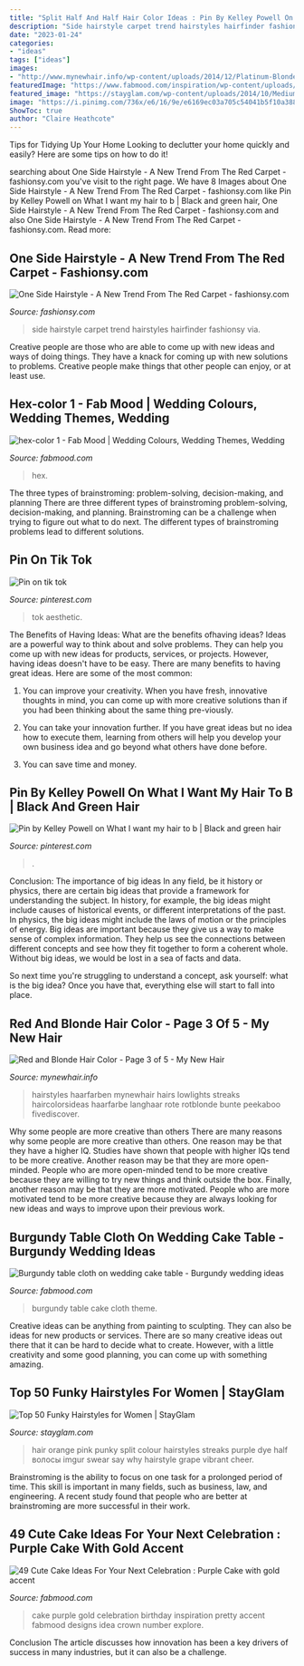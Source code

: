 ```yaml
---
title: "Split Half And Half Hair Color Ideas : Pin By Kelley Powell On What I Want My Hair To B"
description: "Side hairstyle carpet trend hairstyles hairfinder fashionsy via"
date: "2023-01-24"
categories:
- "ideas"
tags: ["ideas"]
images:
- "http://www.mynewhair.info/wp-content/uploads/2014/12/Platinum-Blonde-and-Red-225x300.jpg"
featuredImage: "https://www.fabmood.com/inspiration/wp-content/uploads/2020/10/cake-idea-4.jpg"
featured_image: "https://stayglam.com/wp-content/uploads/2014/10/Medium-Pink-and-Orange-Hairstyle.jpg"
image: "https://i.pinimg.com/736x/e6/16/9e/e6169ec03a705c54041b5f10a388b6b8.jpg"
ShowToc: true
author: "Claire Heathcote"
---
```



Tips for Tidying Up Your Home
Looking to declutter your home quickly and easily? Here are some tips on how to do it!

	

		
searching about One Side Hairstyle - A New Trend From The Red Carpet - fashionsy.com you've visit to the right page. We have 8 Images about One Side Hairstyle - A New Trend From The Red Carpet - fashionsy.com like Pin by Kelley Powell on What I want my hair to b | Black and green hair, One Side Hairstyle - A New Trend From The Red Carpet - fashionsy.com and also One Side Hairstyle - A New Trend From The Red Carpet - fashionsy.com. Read more:
		
    
## One Side Hairstyle - A New Trend From The Red Carpet - Fashionsy.com

<img loading=lazy src="https://fashionsy.com/wp-content/uploads/2014/06/one-side-hairstyle.jpg" onerror="this.onerror=null;this.src='https://tse3.mm.bing.net/th?id=OIP.1t9m1eNW52kt_xyRT4eBmwHaKO&amp;pid=15.1';" alt="One Side Hairstyle - A New Trend From The Red Carpet - fashionsy.com">

_Source: fashionsy.com_

>side hairstyle carpet trend hairstyles hairfinder fashionsy via. 

	

Creative people are those who are able to come up with new ideas and ways of doing things. They have a knack for coming up with new solutions to problems. Creative people make things that other people can enjoy, or at least use.

    
## Hex-color 1 - Fab Mood | Wedding Colours, Wedding Themes, Wedding

<img loading=lazy src="https://www.fabmood.com/wp-content/uploads/2020/06/hex-color-5.jpg" onerror="this.onerror=null;this.src='https://tse3.mm.bing.net/th?id=OIP.2GpgBmDyCjD1_u2AAg0GtAHaKi&amp;pid=15.1';" alt="hex-color 1 - Fab Mood | Wedding Colours, Wedding Themes, Wedding">

_Source: fabmood.com_

>hex. 

	

The three types of brainstroming: problem-solving, decision-making, and planning
There are three different types of brainstroming problem-solving, decision-making, and planning. Brainstroming can be a challenge when trying to figure out what to do next. The different types of brainstroming problems lead to different solutions.

    
## Pin On Tik Tok

<img loading=lazy src="https://i.pinimg.com/736x/af/24/1a/af241a3fa6f967bd423536109e07f66b.jpg" onerror="this.onerror=null;this.src='https://tse4.mm.bing.net/th?id=OIP.QRlyJ3eh6LAqjxQLsaaD7QHaNK&amp;pid=15.1';" alt="Pin on tik tok">

_Source: pinterest.com_

>tok aesthetic. 

	

The Benefits of Having Ideas: What are the benefits ofhaving ideas?
Ideas are a powerful way to think about and solve problems. They can help you come up with new ideas for products, services, or projects. However, having ideas doesn't have to be easy. There are many benefits to having great ideas. Here are some of the most common:
1) You can improve your creativity. When you have fresh, innovative thoughts in mind, you can come up with more creative solutions than if you had been thinking about the same thing pre-viously.

2) You can take your innovation further. If you have great ideas but no idea how to execute them, learning from others will help you develop your own business idea and go beyond what others have done before.

3) You can save time and money.

    
## Pin By Kelley Powell On What I Want My Hair To B | Black And Green Hair

<img loading=lazy src="https://i.pinimg.com/736x/e6/16/9e/e6169ec03a705c54041b5f10a388b6b8.jpg" onerror="this.onerror=null;this.src='https://tse1.mm.bing.net/th?id=OIP.y-ugcbvCXnTScwQPksYTaQHaJP&amp;pid=15.1';" alt="Pin by Kelley Powell on What I want my hair to b | Black and green hair">

_Source: pinterest.com_

>. 

	

Conclusion: The importance of big ideas
In any field, be it history or physics, there are certain big ideas that provide a framework for understanding the subject. In history, for example, the big ideas might include causes of historical events, or different interpretations of the past. In physics, the big ideas might include the laws of motion or the principles of energy.
Big ideas are important because they give us a way to make sense of complex information. They help us see the connections between different concepts and see how they fit together to form a coherent whole. Without big ideas, we would be lost in a sea of facts and data.

So next time you're struggling to understand a concept, ask yourself: what is the big idea? Once you have that, everything else will start to fall into place.

    
## Red And Blonde Hair Color - Page 3 Of 5 - My New Hair

<img loading=lazy src="http://www.mynewhair.info/wp-content/uploads/2014/12/Platinum-Blonde-and-Red-225x300.jpg" onerror="this.onerror=null;this.src='https://tse3.mm.bing.net/th?id=OIP.IedDXkXhzIXrDMky4bhDCQHaJ4&amp;pid=15.1';" alt="Red and Blonde Hair Color - Page 3 of 5 - My New Hair">

_Source: mynewhair.info_

>hairstyles haarfarben mynewhair hairs lowlights streaks haircolorsideas haarfarbe langhaar rote rotblonde bunte peekaboo fivediscover. 

	

Why some people are more creative than others
There are many reasons why some people are more creative than others. One reason may be that they have a higher IQ. Studies have shown that people with higher IQs tend to be more creative. Another reason may be that they are more open-minded. People who are more open-minded tend to be more creative because they are willing to try new things and think outside the box. Finally, another reason may be that they are more motivated. People who are more motivated tend to be more creative because they are always looking for new ideas and ways to improve upon their previous work.

    
## Burgundy Table Cloth On Wedding Cake Table - Burgundy Wedding Ideas

<img loading=lazy src="https://s-media-cache-ak0.pinimg.com/originals/75/42/4b/75424b7f9039d76fa8c3ad8f6e638d48.jpg" onerror="this.onerror=null;this.src='https://tse2.mm.bing.net/th?id=OIP.qAGGUpd2V9ueXxh-g3BAwwHaKr&amp;pid=15.1';" alt="Burgundy table cloth on wedding cake table - Burgundy wedding ideas">

_Source: fabmood.com_

>burgundy table cake cloth theme. 

	

Creative ideas can be anything from painting to sculpting. They can also be ideas for new products or services. There are so many creative ideas out there that it can be hard to decide what to create. However, with a little creativity and some good planning, you can come up with something amazing.

    
## Top 50 Funky Hairstyles For Women | StayGlam

<img loading=lazy src="https://stayglam.com/wp-content/uploads/2014/10/Medium-Pink-and-Orange-Hairstyle.jpg" onerror="this.onerror=null;this.src='https://tse2.mm.bing.net/th?id=OIP.W11NR0hrHPOQP9ndGHNt6gHaKU&amp;pid=15.1';" alt="Top 50 Funky Hairstyles for Women | StayGlam">

_Source: stayglam.com_

>hair orange pink punky split colour hairstyles streaks purple dye half волосы imgur swear say why hairstyle grape vibrant cheer. 

	

Brainstroming is the ability to focus on one task for a prolonged period of time. This skill is important in many fields, such as business, law, and engineering. A recent study found that people who are better at brainstroming are more successful in their work.

    
## 49 Cute Cake Ideas For Your Next Celebration : Purple Cake With Gold Accent

<img loading=lazy src="https://www.fabmood.com/inspiration/wp-content/uploads/2020/10/cake-idea-4.jpg" onerror="this.onerror=null;this.src='https://tse3.mm.bing.net/th?id=OIP.FgsbViT0dpJlixFWT_aerQHaM0&amp;pid=15.1';" alt="49 Cute Cake Ideas For Your Next Celebration : Purple Cake with gold accent">

_Source: fabmood.com_

>cake purple gold celebration birthday inspiration pretty accent fabmood designs idea crown number explore. 

	

Conclusion
The article discusses how innovation has been a key drivers of success in many industries, but it can also be a challenge.

